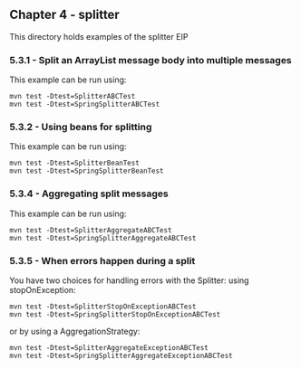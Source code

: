 Chapter 4 - splitter
----------------

This directory holds examples of the splitter EIP

### 5.3.1 - Split an ArrayList message body into multiple messages

This example can be run using:

    mvn test -Dtest=SplitterABCTest
    mvn test -Dtest=SpringSplitterABCTest

### 5.3.2 - Using beans for splitting

This example can be run using:

    mvn test -Dtest=SplitterBeanTest
    mvn test -Dtest=SpringSplitterBeanTest

### 5.3.4 - Aggregating split messages

This example can be run using:

    mvn test -Dtest=SplitterAggregateABCTest
    mvn test -Dtest=SpringSplitterAggregateABCTest

### 5.3.5 - When errors happen during a split

You have two choices for handling errors with the Splitter: using stopOnException:

    mvn test -Dtest=SplitterStopOnExceptionABCTest
    mvn test -Dtest=SpringSplitterStopOnExceptionABCTest

or by using a AggregationStrategy:

    mvn test -Dtest=SplitterAggregateExceptionABCTest
    mvn test -Dtest=SpringSplitterAggregateExceptionABCTest    